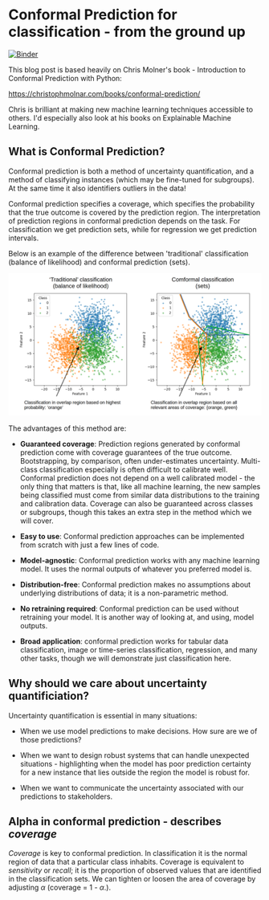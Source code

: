 # Conformal Prediction for classification - from the ground up

[![Binder](https://mybinder.org/badge_logo.svg)](https://mybinder.org/v2/gh/MichaelAllen1966/conformal_prediction/main)

This blog post is based heavily on Chris Molner's book - Introduction to Conformal Prediction with Python:

https://christophmolnar.com/books/conformal-prediction/

Chris is brilliant at making new machine learning techniques accessible to others. I'd especially also look at his books on Explainable Machine Learning.

## What is Conformal Prediction?

Conformal prediction is both a method of uncertainty quantification, and a method of classifying instances (which may be fine-tuned for subgroups). At the same time it also identifiers outliers in the data!

Conformal prediction specifies a coverage, which specifies the probability that the true outcome is covered by the prediction region. The interpretation of prediction regions in conformal prediction depends on the task. For classification we get prediction sets, while for regression we get prediction intervals.

Below is an example of the difference between 'traditional' classification (balance of likelihood) and conformal prediction (sets).

<p align="center">
  <img src="./images/conformal_sets.png" width="600">
</p>

The advantages of this method are:

- **Guaranteed coverage**: Prediction regions generated by conformal prediction come with coverage guarantees of the true outcome. Bootstrapping, by comparison, often under-estimates uncertainty. Multi-class classification especially is often difficult to calibrate well. Conformal prediction does not depend on a well calibrated model - the only thing that matters is that, like all machine learning, the new samples being classified must come from similar data distributions to the training and calibration data. Coverage can also be guaranteed across classes or subgroups, though this takes an extra step in the method which we will cover.
 
- **Easy to use**: Conformal prediction approaches can be implemented from scratch with just a few lines of code.

- **Model-agnostic**: Conformal prediction works with any machine learning model. It uses the normal outputs of whatever you preferred model is.

- **Distribution-free**: Conformal prediction makes no assumptions about underlying distributions of data; it is a non-parametric method.

- **No retraining required**: Conformal prediction can be used without retraining your model. It is another way of looking at, and using, model outputs.

- **Broad application**: conformal prediction works for tabular data classification, image or time-series classification, regression, and many other tasks, though we will demonstrate just classification here.

## Why should we care about uncertainty quantificiation?

Uncertainty quantification is essential in many situations:

- When we use model predictions to make decisions. How sure are we of those predictions?

- When we want to design robust systems that can handle unexpected situations - highlighting when the model has poor prediction certainty for a new instance that lies outside the region the model is robust for.

- When we want to communicate the uncertainty associated with our predictions to stakeholders.


## Alpha in conformal prediction - describes *coverage*

*Coverage* is key to conformal prediction. In classification it is the normal region of data that a particular class inhabits. Coverage is equivalent to *sensitivity* or *recall*; it is the proportion of observed values that are identified in the classification sets. We can tighten or loosen the area of coverage by adjusting $\alpha$ (coverage = 1 - $\alpha$.).